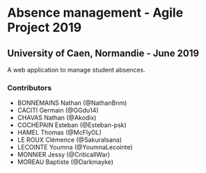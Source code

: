 # Absence management - Agile Project 2019
## University of Caen, Normandie - June 2019

A web application to manage student absences.

### Contributors

- BONNEMAINS Nathan (@NathanBnm)
- CACITI Germain (@GGdu14)
- CHAVAS Nathan (@Akodix)
- COCHEPAIN Esteban (@Esteban-psk)
- HAMEL Thomas (@McFlyOL)
- LE ROUX Clémence (@SakuraIsana)
- LECOINTE Youmna (@YoumnaLecointe)
- MONNIER Jessy (@CriticallWar)
- MOREAU Baptiste (@Darkmayke)
